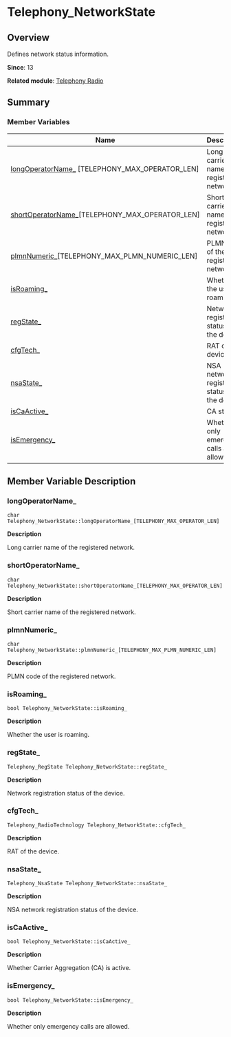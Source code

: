 # Telephony_NetworkState


## Overview

Defines network status information.

**Since**: 13

**Related module**: [Telephony Radio](ndk-apis-telephony-radio.md)


## Summary


### Member Variables

| Name| Description|
| -------- | -------- |
| [longOperatorName_](#longoperatorname_) [TELEPHONY_MAX_OPERATOR_LEN] | Long carrier name of the registered network.|
| [shortOperatorName_](#shortoperatorname_)[TELEPHONY_MAX_OPERATOR_LEN] | Short carrier name of the registered network.|
| [plmnNumeric_](#plmnnumeric_)[TELEPHONY_MAX_PLMN_NUMERIC_LEN] | PLMN code of the registered network.|
| [isRoaming_](#isroaming_) | Whether the user is roaming.|
| [regState_](#regstate_) | Network registration status of the device.|
| [cfgTech_](#cfgtech_) | RAT of the device.|
| [nsaState_](#nsastate_) | NSA network registration status of the device.|
| [isCaActive_](#iscaactive_) | CA status.|
| [isEmergency_](#isemergency_) | Whether only emergency calls are allowed.|


## Member Variable Description


### longOperatorName_

```
char Telephony_NetworkState::longOperatorName_[TELEPHONY_MAX_OPERATOR_LEN]
```

**Description**

Long carrier name of the registered network.


### shortOperatorName_

```
char Telephony_NetworkState::shortOperatorName_[TELEPHONY_MAX_OPERATOR_LEN]
```

**Description**

Short carrier name of the registered network.


### plmnNumeric_

```
char Telephony_NetworkState::plmnNumeric_[TELEPHONY_MAX_PLMN_NUMERIC_LEN]
```

**Description**

PLMN code of the registered network.


### isRoaming_

```
bool Telephony_NetworkState::isRoaming_
```

**Description**

Whether the user is roaming.

### regState_

```
Telephony_RegState Telephony_NetworkState::regState_
```

**Description**

Network registration status of the device.

### cfgTech_

```
Telephony_RadioTechnology Telephony_NetworkState::cfgTech_
```

**Description**

RAT of the device.

### nsaState_

```
Telephony_NsaState Telephony_NetworkState::nsaState_
```

**Description**

NSA network registration status of the device.

### isCaActive_

```
bool Telephony_NetworkState::isCaActive_
```

**Description**

Whether Carrier Aggregation (CA) is active.

### isEmergency_

```
bool Telephony_NetworkState::isEmergency_
```

**Description**

Whether only emergency calls are allowed.
